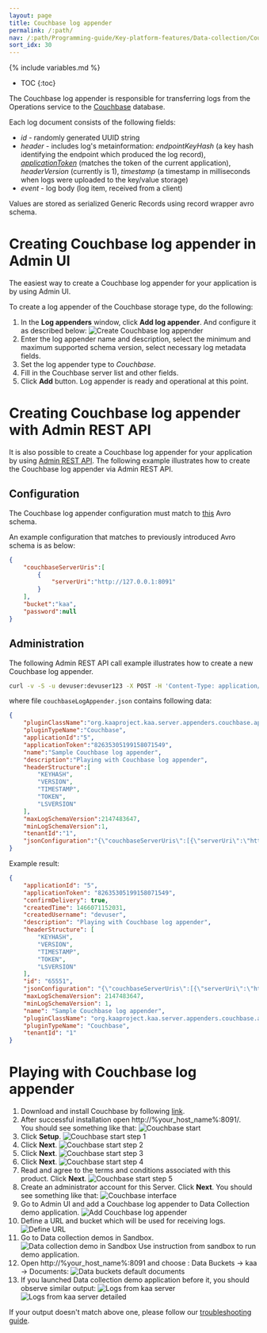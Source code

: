 ```yaml
---
layout: page
title: Couchbase log appender
permalink: /:path/
nav: /:path/Programming-guide/Key-platform-features/Data-collection/Couchbase-log-appender
sort_idx: 30
---
```


{% include variables.md %}

* TOC
{:toc}

The Couchbase log appender is responsible for transferring logs from the Operations service to the [Couchbase](http://www.couchbase.com/) database.

Each log document consists of the following fields:  

* _id_ - randomly generated UUID string
* _header_ - includes log's metainformation: _endpointKeyHash_ (a key hash identifying the endpoint which produced the log record),
_[applicationToken]({{root_url}}Glossary)_ (matches the token of the current application), _headerVersion_ (currently is 1),
_timestamp_ (a timestamp in milliseconds when logs were uploaded to the key/value storage)
* _event_ - log body (log item, received from a client)

Values are stored as serialized Generic Records using record wrapper avro schema.

# Creating Couchbase log appender in Admin UI

The easiest way to create a Couchbase log appender for your application is by using Admin UI.

To create a log appender of the Couchbase storage type, do the following:

1. In the **Log appenders** window, click **Add log appender**. And configure it as described below:
![Create Couchbase log appender](attach/create-couchbase-log-appender.png)
2. Enter the log appender name and description, select the minimum and maximum supported schema version, select necessary log metadata fields.
3. Set the log appender type to _Couchbase_.
4. Fill in the Couchbase server list and other fields.
5. Click **Add** button. Log appender is ready and operational at this point.

# Creating Couchbase log appender with Admin REST API

It is also possible to create a Couchbase log appender for your application by using [Admin REST API]({{root_url}}Programming-guide/Server-REST-APIs/#!/Logging/editLogAppender).
The following example illustrates how to create the Couchbase log appender via Admin REST API.

## Configuration

The Couchbase log appender configuration must match to
[this](https://github.com/kaaproject/kaa/blob/master/server/appenders/couchbase-appender/src/main/avro/couchbase-appender-config.avsc) Avro schema.

An example configuration that matches to previously introduced Avro schema is as below:

```json
{
    "couchbaseServerUris":[
        {
            "serverUri":"http://127.0.0.1:8091"
        }
    ],
    "bucket":"kaa",
    "password":null
}
```

## Administration

The following Admin REST API call example illustrates how to create a new Couchbase log appender.

```bash
curl -v -S -u devuser:devuser123 -X POST -H 'Content-Type: application/json' -d @couchbaseLogAppender.json "http://localhost:8080/kaaAdmin/rest/api/logAppender" | python -mjson.tool
```
where file ```couchbaseLogAppender.json``` contains following data:

```json
{
    "pluginClassName":"org.kaaproject.kaa.server.appenders.couchbase.appender.CouchbaseLogAppender",
    "pluginTypeName":"Couchbase",
    "applicationId":"5",
    "applicationToken":"82635305199158071549",
    "name":"Sample Couchbase log appender",
    "description":"Playing with Couchbase log appender",
    "headerStructure":[
        "KEYHASH",
        "VERSION",
        "TIMESTAMP",
        "TOKEN",
        "LSVERSION"
    ],
    "maxLogSchemaVersion":2147483647,
    "minLogSchemaVersion":1,
    "tenantId":"1",
    "jsonConfiguration":"{\"couchbaseServerUris\":[{\"serverUri\":\"http://127.0.0.1:8091\"}],\"bucket\":\"kaa\",\"password\":{\"string\":\"\"}}"
}
```

Example result:

```json
{
    "applicationId": "5",
    "applicationToken": "82635305199158071549",
    "confirmDelivery": true,
    "createdTime": 1466071152031,
    "createdUsername": "devuser",
    "description": "Playing with Couchbase log appender",
    "headerStructure": [
        "KEYHASH",
        "VERSION",
        "TIMESTAMP",
        "TOKEN",
        "LSVERSION"
    ],
    "id": "65551",
    "jsonConfiguration": "{\"couchbaseServerUris\":[{\"serverUri\":\"http://127.0.0.1:8091\"}],\"bucket\":\"kaa\",\"password\":{\"string\":\"\"}}",
    "maxLogSchemaVersion": 2147483647,
    "minLogSchemaVersion": 1,
    "name": "Sample Couchbase log appender",
    "pluginClassName": "org.kaaproject.kaa.server.appenders.couchbase.appender.CouchbaseLogAppender",
    "pluginTypeName": "Couchbase",
    "tenantId": "1"
}
```

# Playing with Couchbase log appender

1. Download and install Couchbase by following [link](http://developer.couchbase.com/documentation/server/current/getting-started/installing.html#installing).
2. After successful installation open http://%your_host_name%:8091/. <br/>
You should see something like that:
![Couchbase start](attach/couchbase-start.png)
3. Click **Setup**.
![Couchbase start step 1](attach/couchbase-start-next.png)
4. Click **Next**.
![Couchbase start step 2](attach/couchbase-start-next2.png)
5. Click **Next**.
![Couchbase start step 3](attach/couchbase-start-next3.png)
6. Click **Next**.
![Couchbase start step 4](attach/couchbase-start-next4.png)
7. Read and agree to the terms and conditions associated with this product. Click **Next**.
![Couchbase start step 5](attach/couchbase-start-next5.png)
8. Create an administrator account for this Server. Click **Next**.
You should see something like that:
![Couchbase interface](attach/couchbase-8091.png)
9. Go to Admin UI and add a Couchbase log appender to Data Collection demo application.
![Add Couchbase log appender](attach/add-couchbase-log-appender.png)
10. Define a URL and bucket which will be used for receiving logs.
![Define URL](attach/define-url.png)
11. Go to Data collection demos in Sandbox.
![Data collection demo in Sandbox](attach/data-collection-demo-in-sandbox.png)
Use instruction from sandbox to run demo application.
12. Open http://%your_host_name%:8091 and choose : Data Buckets -> kaa -> Documents:
![Data buckets default documents](attach/data-buckets-default-documents.png)
13. If you launched Data collection demo application before it, you should observe similar output:
![Logs from kaa server](attach/logs-from-kaa-server1.png)
![Logs from kaa server detailed](attach/logs-from-kaa-server2.png)

If your output doesn't match above one, please follow our [troubleshooting guide]({{root_url}}Administration-guide/Troubleshooting).

